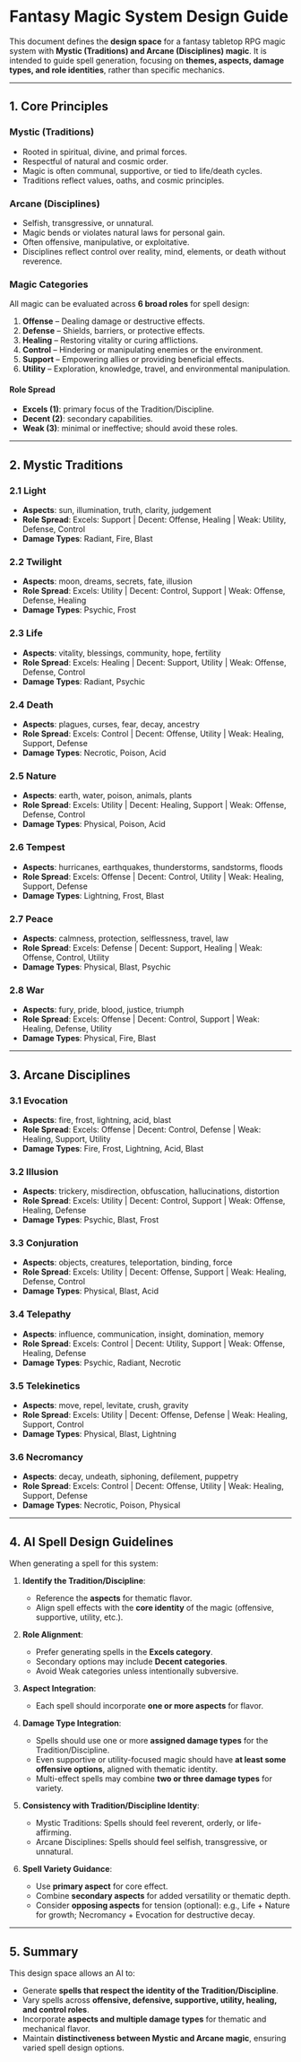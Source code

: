# Fantasy Magic System Design Guide

This document defines the **design space** for a fantasy tabletop RPG magic system with **Mystic (Traditions) and Arcane (Disciplines) magic**. It is intended to guide spell generation, focusing on **themes, aspects, damage types, and role identities**, rather than specific mechanics.

---

## 1. Core Principles

### Mystic (Traditions)
- Rooted in spiritual, divine, and primal forces.  
- Respectful of natural and cosmic order.  
- Magic is often communal, supportive, or tied to life/death cycles.  
- Traditions reflect values, oaths, and cosmic principles.

### Arcane (Disciplines)
- Selfish, transgressive, or unnatural.  
- Magic bends or violates natural laws for personal gain.  
- Often offensive, manipulative, or exploitative.  
- Disciplines reflect control over reality, mind, elements, or death without reverence.

### Magic Categories
All magic can be evaluated across **6 broad roles** for spell design:
1. **Offense** – Dealing damage or destructive effects.  
2. **Defense** – Shields, barriers, or protective effects.  
3. **Healing** – Restoring vitality or curing afflictions.  
4. **Control** – Hindering or manipulating enemies or the environment.  
5. **Support** – Empowering allies or providing beneficial effects.  
6. **Utility** – Exploration, knowledge, travel, and environmental manipulation.  

#### Role Spread
- **Excels (1)**: primary focus of the Tradition/Discipline.  
- **Decent (2)**: secondary capabilities.  
- **Weak (3)**: minimal or ineffective; should avoid these roles.

---

## 2. Mystic Traditions

### 2.1 Light
- **Aspects**: sun, illumination, truth, clarity, judgement  
- **Role Spread**: Excels: Support | Decent: Offense, Healing | Weak: Utility, Defense, Control  
- **Damage Types**: Radiant, Fire, Blast  

### 2.2 Twilight
- **Aspects**: moon, dreams, secrets, fate, illusion  
- **Role Spread**: Excels: Utility | Decent: Control, Support | Weak: Offense, Defense, Healing  
- **Damage Types**: Psychic, Frost  

### 2.3 Life
- **Aspects**: vitality, blessings, community, hope, fertility  
- **Role Spread**: Excels: Healing | Decent: Support, Utility | Weak: Offense, Defense, Control  
- **Damage Types**: Radiant, Psychic  

### 2.4 Death
- **Aspects**: plagues, curses, fear, decay, ancestry  
- **Role Spread**: Excels: Control | Decent: Offense, Utility | Weak: Healing, Support, Defense  
- **Damage Types**: Necrotic, Poison, Acid  

### 2.5 Nature
- **Aspects**: earth, water, poison, animals, plants  
- **Role Spread**: Excels: Utility | Decent: Healing, Support | Weak: Offense, Defense, Control  
- **Damage Types**: Physical, Poison, Acid  

### 2.6 Tempest
- **Aspects**: hurricanes, earthquakes, thunderstorms, sandstorms, floods  
- **Role Spread**: Excels: Offense | Decent: Control, Utility | Weak: Healing, Support, Defense  
- **Damage Types**: Lightning, Frost, Blast  

### 2.7 Peace
- **Aspects**: calmness, protection, selflessness, travel, law  
- **Role Spread**: Excels: Defense | Decent: Support, Healing | Weak: Offense, Control, Utility  
- **Damage Types**: Physical, Blast, Psychic  

### 2.8 War
- **Aspects**: fury, pride, blood, justice, triumph  
- **Role Spread**: Excels: Offense | Decent: Control, Support | Weak: Healing, Defense, Utility  
- **Damage Types**: Physical, Fire, Blast  

---

## 3. Arcane Disciplines

### 3.1 Evocation
- **Aspects**: fire, frost, lightning, acid, blast  
- **Role Spread**: Excels: Offense | Decent: Control, Defense | Weak: Healing, Support, Utility  
- **Damage Types**: Fire, Frost, Lightning, Acid, Blast  

### 3.2 Illusion
- **Aspects**: trickery, misdirection, obfuscation, hallucinations, distortion  
- **Role Spread**: Excels: Utility | Decent: Control, Support | Weak: Offense, Healing, Defense  
- **Damage Types**: Psychic, Blast, Frost  

### 3.3 Conjuration
- **Aspects**: objects, creatures, teleportation, binding, force  
- **Role Spread**: Excels: Utility | Decent: Offense, Support | Weak: Healing, Defense, Control  
- **Damage Types**: Physical, Blast, Acid  

### 3.4 Telepathy
- **Aspects**: influence, communication, insight, domination, memory  
- **Role Spread**: Excels: Control | Decent: Utility, Support | Weak: Offense, Healing, Defense  
- **Damage Types**: Psychic, Radiant, Necrotic  

### 3.5 Telekinetics
- **Aspects**: move, repel, levitate, crush, gravity  
- **Role Spread**: Excels: Utility | Decent: Offense, Defense | Weak: Healing, Support, Control  
- **Damage Types**: Physical, Blast, Lightning  

### 3.6 Necromancy
- **Aspects**: decay, undeath, siphoning, defilement, puppetry  
- **Role Spread**: Excels: Control | Decent: Offense, Utility | Weak: Healing, Support, Defense  
- **Damage Types**: Necrotic, Poison, Physical  

---

## 4. AI Spell Design Guidelines

When generating a spell for this system:

1. **Identify the Tradition/Discipline**:  
   - Reference the **aspects** for thematic flavor.  
   - Align spell effects with the **core identity** of the magic (offensive, supportive, utility, etc.).

2. **Role Alignment**:  
   - Prefer generating spells in the **Excels category**.  
   - Secondary options may include **Decent categories**.  
   - Avoid Weak categories unless intentionally subversive.

3. **Aspect Integration**:  
   - Each spell should incorporate **one or more aspects** for flavor.  

4. **Damage Type Integration**:  
   - Spells should use one or more **assigned damage types** for the Tradition/Discipline.  
   - Even supportive or utility-focused magic should have **at least some offensive options**, aligned with thematic identity.  
   - Multi-effect spells may combine **two or three damage types** for variety.  

5. **Consistency with Tradition/Discipline Identity**:  
   - Mystic Traditions: Spells should feel reverent, orderly, or life-affirming.  
   - Arcane Disciplines: Spells should feel selfish, transgressive, or unnatural.  

6. **Spell Variety Guidance**:  
   - Use **primary aspect** for core effect.  
   - Combine **secondary aspects** for added versatility or thematic depth.  
   - Consider **opposing aspects** for tension (optional): e.g., Life + Nature for growth; Necromancy + Evocation for destructive decay.

---

## 5. Summary

This design space allows an AI to:

- Generate **spells that respect the identity of the Tradition/Discipline**.  
- Vary spells across **offensive, defensive, supportive, utility, healing, and control roles**.  
- Incorporate **aspects and multiple damage types** for thematic and mechanical flavor.  
- Maintain **distinctiveness between Mystic and Arcane magic**, ensuring varied spell design options.
